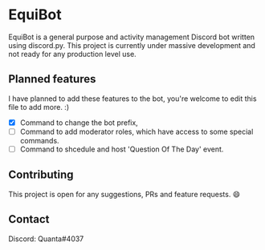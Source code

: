 
# EquiBot
EquiBot is a general purpose and activity management Discord bot written using discord.py.
This project is currently under massive development and not ready for any production level use.

## Planned features
I have planned to add these features to the bot, you're welcome to edit this file to add more. :)

- [x] Command to change the bot prefix,
- [ ] Command to add moderator roles, which have access to some special commands.
- [ ] Command to shcedule and host 'Question Of The Day' event.

## Contributing
This project is open for any suggestions, PRs and feature requests. :smile:

## Contact
Discord: Quanta#4037

